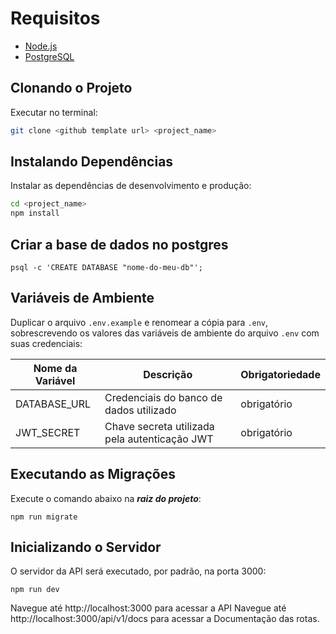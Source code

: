 # Requisitos

- [Node.js](https://nodejs.org/en/download/package-manager)
- [PostgreSQL](https://www.postgresql.org/download/)

## Clonando o Projeto

Executar no terminal:

```bash
git clone <github template url> <project_name>
```

## Instalando Dependências

Instalar as dependências de desenvolvimento e produção:

```bash
cd <project_name>
npm install
```

## Criar a base de dados no postgres

```
psql -c 'CREATE DATABASE "nome-do-meu-db"';
```

## Variáveis de Ambiente

Duplicar o arquivo `.env.example` e renomear a cópia para `.env`, sobrescrevendo os valores das variáveis de ambiente do arquivo `.env` com suas credenciais:

| Nome da Variável | Descrição                                     | Obrigatoriedade |
| ---------------- | --------------------------------------------- | --------------- |
| DATABASE_URL     | Credenciais do banco de dados utilizado       | obrigatório     |
| JWT_SECRET       | Chave secreta utilizada pela autenticação JWT | obrigatório     |

## Executando as Migrações

Execute o comando abaixo na **_raiz do projeto_**:

```
npm run migrate
```

## Inicializando o Servidor

O servidor da API será executado, por padrão, na porta 3000:

```
npm run dev
```

Navegue até http://localhost:3000 para acessar a API
Navegue até http://localhost:3000/api/v1/docs para acessar a Documentação das rotas.
